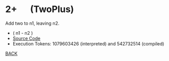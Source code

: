 # 2+ &emsp; (TwoPlus)
Add two to n1, leaving n2.
* ( n1 - n2 )
* [Source Code](../words/common_use/TwoPlus.cs)
* Execution Tokens: 1079603426 (interpreted) and 542732514 (compiled)


[BACK](builtins.md#TwoPlus)
